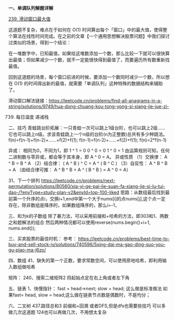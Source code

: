 **一、单调队列解题详解**

[239. 滑动窗口最大值](https://leetcode.cn/problems/sliding-window-maximum/)

这道题不复杂，难点在于如何在 O(1) 时间算出每个「窗口」中的最大值，使得整个算法在线性时间完成。在之前的文章【一个通用思想解决股票问题】中我们探讨过类似的场景，得到一个结论：

在一堆数字中，已知最值，如果给这堆数添加一个数，那么比较一下就可以很快算出最值；但如果减少一个数，就不一定能很快得到最值了，而要遍历所有数重新找最值。

回到这道题的场景，每个窗口前进的时候，要添加一个数同时减少一个数，所以想在 O(1) 的时间得出新的最值，就需要「单调队列」这种特殊的数据结构来辅助了。

滑动窗口解法链接：https://leetcode.cn/problems/find-all-anagrams-in-a-string/solutions/9749/hua-dong-chuang-kou-tong-yong-si-xiang-jie-jue-zi-

739. 每日温度
      递减栈

二、技巧
青蛙跳台阶拓展：一只青蛙一次可以跳上1级台阶，也可以跳上2级……它也可以跳上n级。求该青蛙跳上一个n级的台阶(n为正整数)总共有多少种跳法。
f(n)=f(n-1)+f(n-2)+……+f(2)+f(1);
f(n-1)=f(n-2)+……+f(2)+f(1);
f(n)=2*f(n-1)


异或：
相同为0，不同为1，即
1 ^ 1 = 0
0 ^ 0 = 0
1 ^ 0 = 1
由运算规则可知，任何二进制数与零异或，都会等于其本身，即 A ^ 0 = A。
异或性质
（1）交换律： A ^ B = B ^ A
（2）结合律： ( A ^ B ) ^ C = A ^ ( B ^ C )
（3）自反性： A ^ B ^ B = A （由结合律可推： A ^ B ^ B = A ^ ( B ^ B ) = A ^ 0 = A）


31、下一个排列
https://leetcode.cn/problems/next-permutation/solutions/80560/xia-yi-ge-pai-lie-suan-fa-xiang-jie-si-lu-tui-dao-/?envType=study-plan-v2&envId=top-100-liked
思路：从数组最后找到最前第一个升序的点i，交换i+1,end中第一个大于nums[i]的点nums[j],这个点一定存在，除非数组是降序的，如果数组降序的，那么i=-1，


三、和为k的子数组
除了暴力法，可以采用前缀和+哈希的方法，即303和1、两数之和题解法的组合
然后两种情况都可以使用reverse(nums.begin()+i+1, nums.end());


三、买卖股票的最佳时机：
参考：
https://leetcode.cn/problems/best-time-to-buy-and-sell-stock-iv/solutions/740596/5xing-dai-ma-gao-ding-suo-you-gu-piao-ma-j6zo/


四、数组
41、缺失的第一个正数，要求常数空间，可以使用原地哈希，即利用输入数组做哈希

矩阵：
240、搜索二维矩阵2
将起始点定在右上角或者左下角

五、链表
1、快慢指针：
fast = head->next;
slow = head;
这么做是标准做法
如果fast= head, slow = head;这么做在链表节点数是偶数时，不是均分；

六、二叉树
437.路径总和3
前缀和+回溯
或者DFS,但是dfs也需要些技巧
可以多做几次这道题
124也可以再做几次，不用想太复杂
